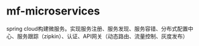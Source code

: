 # mf-microservices
spring cloud构建微服务。实现服务注册、服务发现、服务容错、分布式配置中心、服务跟踪（zipkin）、认证、API网关（动态路由、流量控制、灰度发布）
